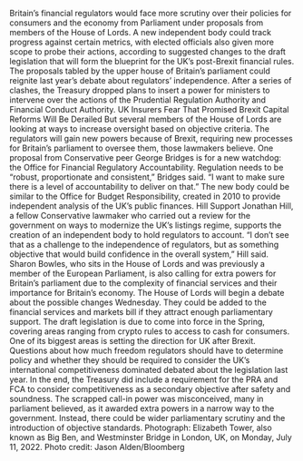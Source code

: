Britain’s financial regulators would face more scrutiny over their policies for consumers and the economy from Parliament under proposals from members of the House of Lords.
A new independent body could track progress against certain metrics, with elected officials also given more scope to probe their actions, according to suggested changes to the draft legislation that will form the blueprint for the UK’s post-Brexit financial rules.
The proposals tabled by the upper house of Britain’s parliament could reignite last year’s debate about regulators’ independence. After a series of clashes, the Treasury dropped plans to insert a power for ministers to intervene over the actions of the Prudential Regulation Authority and Financial Conduct Authority.
UK Insurers Fear That Promised Brexit Capital Reforms Will Be Derailed
But several members of the House of Lords are looking at ways to increase oversight based on objective criteria. The regulators will gain new powers because of Brexit, requiring new processes for Britain’s parliament to oversee them, those lawmakers believe.
One proposal from Conservative peer George Bridges is for a new watchdog: the Office for Financial Regulatory Accountability. Regulation needs to be “robust, proportionate and consistent,” Bridges said. “I want to make sure there is a level of accountability to deliver on that.”
The new body could be similar to the Office for Budget Responsibility, created in 2010 to provide independent analysis of the UK’s public finances.
Hill Support
Jonathan Hill, a fellow Conservative lawmaker who carried out a review for the government on ways to modernize the UK’s listings regime, supports the creation of an independent body to hold regulators to account.
“I don’t see that as a challenge to the independence of regulators, but as something objective that would build confidence in the overall system,” Hill said.
Sharon Bowles, who sits in the House of Lords and was previously a member of the European Parliament, is also calling for extra powers for Britain’s parliament due to the complexity of financial services and their importance for Britain’s economy.
The House of Lords will begin a debate about the possible changes Wednesday. They could be added to the financial services and markets bill if they attract enough parliamentary support.
The draft legislation is due to come into force in the Spring, covering areas ranging from crypto rules to access to cash for consumers.
One of its biggest areas is setting the direction for UK after Brexit. Questions about how much freedom regulators should have to determine policy and whether they should be required to consider the UK’s international competitiveness dominated debated about the legislation last year.
In the end, the Treasury did include a requirement for the PRA and FCA to consider competitiveness as a secondary objective after safety and soundness.
The scrapped call-in power was misconceived, many in parliament believed, as it awarded extra powers in a narrow way to the government. Instead, there could be wider parliamentary scrutiny and the introduction of objective standards.
Photograph: Elizabeth Tower, also known as Big Ben, and Westminster Bridge in London, UK, on Monday, July 11, 2022. Photo credit: Jason Alden/Bloomberg
